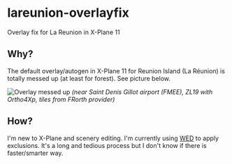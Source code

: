 # lareunion-overlayfix
Overlay fix for La Reunion in X-Plane 11

## Why?
The default overlay/autogen in X-Plane 11 for Reunion Island (La Réunion) is totally messed up (at least for forest). See picture below.

![Overlay messed up](http://i.imgur.com/pAP5RVY.jpg)
*(near Saint Denis Gillot airport (FMEE), ZL19 with Ortho4Xp, tiles from FRorth provider)*

## How?
I'm new to X-Plane and scenery editing. I'm currently using [WED](http://developer.x-plane.com/tools/worldeditor/) to apply exclusions. It's a long and tedious process but I don't know if there is faster/smarter way.
